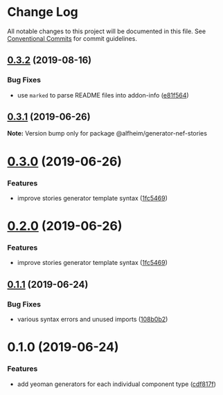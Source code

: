 # Change Log

All notable changes to this project will be documented in this file.
See [Conventional Commits](https://conventionalcommits.org) for commit guidelines.

## [0.3.2](https://github.com/Nasdaq/alfheim/compare/@alfheim/generator-nef-stories@0.3.1...@alfheim/generator-nef-stories@0.3.2) (2019-08-16)


### Bug Fixes

* use `marked` to parse README files into addon-info ([e81f564](https://github.com/Nasdaq/alfheim/commit/e81f564))





## [0.3.1](https://github.com/Nasdaq/alfheim/compare/@alfheim/generator-nef-stories@0.3.0...@alfheim/generator-nef-stories@0.3.1) (2019-06-26)

**Note:** Version bump only for package @alfheim/generator-nef-stories





# [0.3.0](https://github.com/Nasdaq/alfheim/compare/@alfheim/generator-nef-stories@0.1.1...@alfheim/generator-nef-stories@0.3.0) (2019-06-26)


### Features

* improve stories generator template syntax ([1fc5469](https://github.com/Nasdaq/alfheim/commit/1fc5469))





# [0.2.0](https://github.com/Nasdaq/alfheim/compare/@alfheim/generator-nef-stories@0.1.1...@alfheim/generator-nef-stories@0.2.0) (2019-06-26)


### Features

* improve stories generator template syntax ([1fc5469](https://github.com/Nasdaq/alfheim/commit/1fc5469))





## [0.1.1](https://github.com/Nasdaq/alfheim/compare/@alfheim/generator-nef-stories@0.1.0...@alfheim/generator-nef-stories@0.1.1) (2019-06-24)


### Bug Fixes

* various syntax errors and unused imports ([108b0b2](https://github.com/Nasdaq/alfheim/commit/108b0b2))





# 0.1.0 (2019-06-24)


### Features

* add yeoman generators for each individual component type ([cdf817f](https://github.com/Nasdaq/alfheim/commit/cdf817f))
